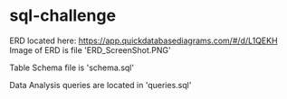 # sql-challenge
ERD located here:  https://app.quickdatabasediagrams.com/#/d/L1QEKH
Image of ERD is file 'ERD_ScreenShot.PNG'

Table Schema file is 'schema.sql'

Data Analysis queries are located in 'queries.sql'